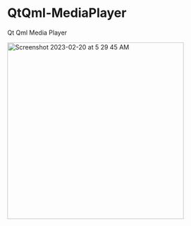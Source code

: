 # QtQml-MediaPlayer
Qt Qml Media Player

<img width="400" alt="Screenshot 2023-02-20 at 5 29 45 AM" src="https://user-images.githubusercontent.com/16518097/219984077-9228c42b-0fb7-4951-857b-b73acfef62d8.png">
